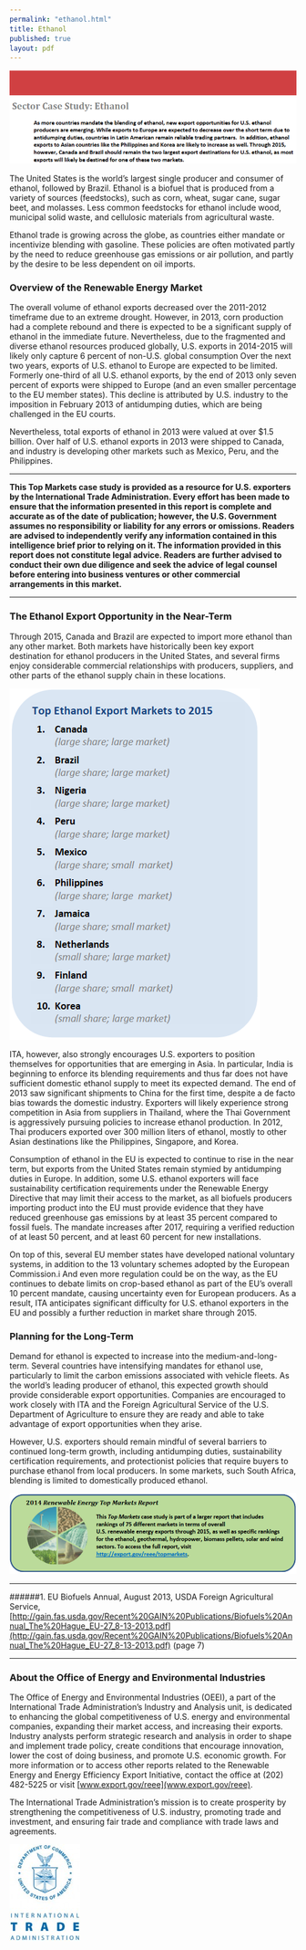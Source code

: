 ```yaml
---
permalink: "ethanol.html"
title: Ethanol
published: true
layout: pdf
---
```


![](images/ethanol1.png)

The United States is the world’s largest single producer and consumer of ethanol, followed by Brazil. Ethanol is a biofuel that is produced from a variety of sources (feedstocks), such as corn, wheat, sugar cane, sugar beet, and molasses. Less common feedstocks for ethanol include wood, municipal solid waste, and cellulosic materials from agricultural waste.

Ethanol trade is growing across the globe, as countries either mandate or incentivize blending with gasoline. These policies are often motivated partly by the need to reduce greenhouse gas emissions or air pollution, and partly by the desire to be less dependent on oil imports.

<h3 id="overview-of-the-renewable-energy-market">Overview of the Renewable Energy Market</h3>

The overall volume of ethanol exports decreased over the 2011-2012 timeframe due to an extreme drought. However, in 2013, corn production had a complete rebound and there is expected to be a significant supply of ethanol in the immediate future. Nevertheless, due to the fragmented and diverse ethanol resources produced globally, U.S. exports in 2014-2015 will likely only capture 6 percent of non-U.S. global consumption Over the next two years, exports of U.S. ethanol to Europe are expected to be limited. Formerly one-third of all U.S. ethanol exports, by the end of 2013 only seven percent of exports were shipped to Europe (and an even smaller percentage to the EU member states). This decline is attributed by U.S. industry to the imposition in February 2013 of antidumping duties, which are being challenged in the EU courts.

Nevertheless, total exports of ethanol in 2013 were valued at over $1.5 billion. Over half of U.S. ethanol exports in 2013 were shipped to Canada, and industry is developing other markets such as Mexico, Peru, and the Philippines.

---

**This Top Markets case study is provided as a resource for U.S. exporters by the International Trade Administration. Every
effort has been made to ensure that the information presented in this report is complete and accurate as of the date of
publication; however, the U.S. Government assumes no responsibility or liability for any errors or omissions. Readers are
advised to independently verify any information contained in this intelligence brief prior to relying on it. The information
provided in this report does not constitute legal advice. Readers are further advised to conduct their own due diligence and
seek the advice of legal counsel before entering into business ventures or other commercial arrangements in this market.**

---

<h3 id="the-ethanol-export-opportunity-in-the-near-term">The Ethanol Export Opportunity in the Near-Term</h3>

Through 2015, Canada and Brazil are expected to import more ethanol than any other market. Both markets have historically been key export destination for ethanol producers in the United States, and several firms enjoy considerable commercial relationships with producers, suppliers, and other parts of the ethanol supply chain in these locations.

![Flowers](images/ethanol2.png)

ITA, however, also strongly encourages U.S. exporters to position themselves for opportunities that are emerging in Asia. In particular, India is beginning to enforce its blending requirements and thus far does not have sufficient domestic ethanol supply to meet its expected demand. The end of 2013 saw significant shipments to China for the first time, despite a de facto bias towards the domestic industry. Exporters will likely experience strong competition in Asia from suppliers in Thailand, where the Thai Government is aggressively pursuing policies to increase ethanol production. In 2012, Thai producers exported over 300 million liters of ethanol, mostly to other Asian destinations like the Philippines, Singapore, and Korea.

Consumption of ethanol in the EU is expected to continue to rise in the near term, but exports from the United States remain stymied by antidumping duties in Europe. In addition, some U.S. ethanol exporters will face sustainability certification requirements under the Renewable Energy Directive that may limit their access to the market, as all biofuels producers importing product into the EU must provide evidence that they have reduced greenhouse gas emissions by at least 35 percent compared to fossil fuels. The mandate increases after 2017, requiring a verified reduction of at least 50 percent, and at least 60 percent for new installations.

On top of this, several EU member states have developed national voluntary systems, in addition to the 13 voluntary schemes adopted by the European Commission.i And even more regulation could be on the way, as the EU continues to debate limits on crop-based ethanol as part of the EU’s overall 10 percent mandate, causing uncertainty even for European producers. As a result, ITA anticipates significant difficulty for U.S. ethanol exporters in the EU and possibly a further reduction in market share through 2015.

<h3 id="planning-for-the-long-term">Planning for the Long-Term</h3>

Demand for ethanol is expected to increase into the medium-and-long-term. Several countries have intensifying mandates for ethanol use, particularly to limit the carbon emissions associated with vehicle fleets. As the world’s leading producer of ethanol, this expected growth should provide considerable export opportunities. Companies are encouraged to work closely with ITA and the Foreign Agricultural Service of the U.S. Department of Agriculture to ensure they are ready and able to take advantage of export opportunities when they arise.

However, U.S. exporters should remain mindful of several barriers to continued long-term growth, including antidumping duties, sustainability certification requirements, and protectionist policies that require buyers to purchase ethanol from local producers. In some markets, such South Africa, blending is limited to domestically produced ethanol.

![](images/re-green.png)

---

######1. EU Biofuels Annual, August 2013, USDA Foreign Agricultural Service, [http://gain.fas.usda.gov/Recent%20GAIN%20Publications/Biofuels%20Annual_The%20Hague_EU-27_8-13-2013.pdf](http://gain.fas.usda.gov/Recent%20GAIN%20Publications/Biofuels%20Annual_The%20Hague_EU-27_8-13-2013.pdf) (page 7)

---

<h3 id="about-the-office-of-energy-and-environmental-industries">About the Office of Energy and Environmental Industries</h3>

The Office of Energy and Environmental Industries (OEEI), a part of the International Trade Administration’s Industry and Analysis unit, is dedicated to enhancing the global competitiveness of U.S. energy and environmental companies, expanding their market access, and increasing their exports. Industry analysts perform strategic research and analysis in order to shape and implement trade policy, create conditions that encourage innovation, lower the cost of doing business, and promote U.S. economic growth. For more information or to access other reports related to the Renewable Energy and Energy Efficiency Export Initiative, contact the office at (202) 482-5225 or visit [www.export.gov/reee](www.export.gov/reee).

The International Trade Administration’s mission is to create prosperity by strengthening the competitiveness of U.S. industry, promoting trade and investment, and ensuring fair trade and compliance with trade laws and agreements.

![Flowers](images/ita.jpg)
